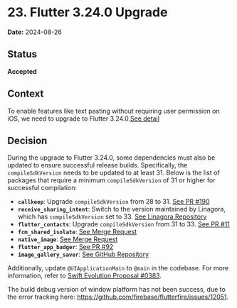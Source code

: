 # 23. Flutter 3.24.0 Upgrade

**Date:** 2024-08-26

## Status

**Accepted**

## Context

To enable features like text pasting without requiring user permission on iOS, we need to upgrade to Flutter 3.24.0.[See detail](https://github.com/flutter/flutter/issues/103163#issuecomment-2320611190)

## Decision

During the upgrade to Flutter 3.24.0, some dependencies must also be updated to ensure successful release builds. Specifically, the `compileSdkVersion` needs to be updated to at least 31. Below is the list of packages that require a minimum `compileSdkVersion` of 31 or higher for successful compilation:

- **`callkeep`**: Upgrade `compileSdkVersion` from 28 to 31. [See PR #190](https://github.com/flutter-webrtc/callkeep/pull/190)
- **`receive_sharing_intent`**: Switch to the version maintained by Linagora, which has `compileSdkVersion` set to 33. [See Linagora Repository](https://github.com/linagora/receive_sharing_intent)
- **`flutter_contacts`**: Upgrade `compileSdkVersion` from 31 to 33. [See PR #11](https://github.com/linagora/flutter_contacts/pull/11)
- **`fcm_shared_isolate`**: [See Merge Request](https://gitlab.com/famedly/company/frontend/libraries/fcm_shared_isolate/-/merge_requests/10)
- **`native_image`**: [See Merge Request](https://gitlab.com/famedly/company/frontend/libraries/native_imaging/-/merge_requests/22)
- **`flutter_app_badger`**: [See PR #92](https://github.com/g123k/flutter_app_badger/pull/92)
- **`image_gallery_saver`**: [See GitHub Repository](https://github.com/FlutterStudioIst/image_gallery_saver.git)

Additionally, update `@UIApplicationMain` to `@main` in the codebase. For more information, refer to [Swift Evolution Proposal #0383](https://github.com/swiftlang/swift-evolution/blob/main/proposals/0383-deprecate-uiapplicationmain-and-nsapplicationmain.md).

The build debug version of window platform has not been success, due to the error tracking here: https://github.com/firebase/flutterfire/issues/12051.
